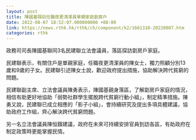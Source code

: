 ```yaml
---
layout: post
title: 陳國基探訪任職夜更清潔員單親家庭劏房戶
date: 2022-08-07 18:52:07.000000000 +08:00
link: https://news.rthk.hk/rthk/ch/component/k2/1661310-20220807.htm
categories: rthk
---
```


政務司司長陳國基聯同3名民建聯立法會議員，落區探訪劏房戶家庭。

民建聯表示，有關住戶是單親家庭，任職夜更清潔員的陳女士，獨力照顧分別13歲和9歲的子女。民建聯引述陳女士說，歡迎政府提出措施，協助解決跨代貧窮的問題。

民建聯副主席、立法會議員陳勇表示，陳國基親身落區，了解劏房戶家庭的情況，相信有助更好地協助「弱勢社群學生擺脫跨代貧窮行動小組」，制定精準措施。陳勇又說，民建聯已成立相應的「影子小組」，會持續研究及提出多項具體建議，協助政府工作組，齊心解決跨代貧窮問題。

另一名立法會議員陳恒鑌建議，政府在未來可持續安排官員到訪各區，有助政府在制定政策時更能掌握民情。
